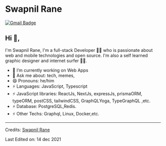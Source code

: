 # Swapnil Rane

[![Gmail Badge](https://img.shields.io/badge/-swaprr123@gmail.com-c14438?style=flat-square&logo=Gmail&logoColor=white&link=mailto:swaprr12@gmail.com)](mailto:swaprr12@gmail.com)

## Hi 👋, 
I'm Swapnil Rane, I'm a full-stack Developer 👨‍💻 who is passionate about web and mobile technologies and open source. I'm also a self learned graphic designer and internet surfer 
🏄‍♂️. 

- 🔭 I’m currently working on Web Apps
- 💬 Ask me about: tech, memes, 
- 😄 Pronouns: he/him
-  ⚡ Languages: JavaScript, Typescript
-  ⚡ JavaScript libraries: ReactJs, NextJs, expressJs, prismaORM, typeORM, postCSS, tailwindCSS, GraphQLYoga, TypeGraphQL ,etc.
-  ⚡ Database: PostgreSQL,Redis.
-  ⚡ Other Techs: Graphql, Linux, Docker,etc.


-----
Credits: [Swapnil Rane](https://github.com/SwapRane12)

Last Edited on: 14 dec 2021
